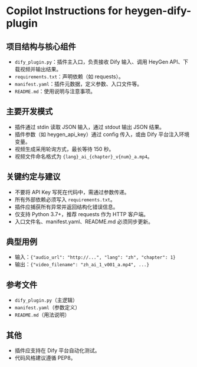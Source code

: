 # Copilot Instructions for heygen-dify-plugin

## 项目结构与核心组件
- `dify_plugin.py`：插件主入口，负责接收 Dify 输入、调用 HeyGen API、下载视频并输出结果。
- `requirements.txt`：声明依赖（如 requests）。
- `manifest.yaml`：插件元数据，定义参数、入口文件等。
- `README.md`：使用说明与注意事项。

## 主要开发模式
- 插件通过 stdin 读取 JSON 输入，通过 stdout 输出 JSON 结果。
- 插件参数（如 heygen_api_key）通过 config 传入，或由 Dify 平台注入环境变量。
- 视频生成采用轮询方式，最长等待 150 秒。
- 视频文件命名格式为 `{lang}_ai_{chapter}_v{num}_a.mp4`。

## 关键约定与建议
- 不要将 API Key 写死在代码中，需通过参数传递。
- 所有外部依赖必须写入 `requirements.txt`。
- 插件应捕获所有异常并返回结构化错误信息。
- 仅支持 Python 3.7+，推荐 requests 作为 HTTP 客户端。
- 入口文件名、manifest.yaml、README.md 必须同步更新。

## 典型用例
- 输入：`{"audio_url": "http://...", "lang": "zh", "chapter": 1}`
- 输出：`{"video_filename": "zh_ai_1_v001_a.mp4", ...}`

## 参考文件
- `dify_plugin.py`（主逻辑）
- `manifest.yaml`（参数定义）
- `README.md`（用法说明）

## 其他
- 插件应支持在 Dify 平台自动化测试。
- 代码风格建议遵循 PEP8。
